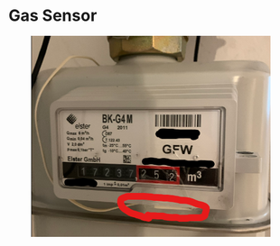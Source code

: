 # Gas Sensor

<figure><img src="../../../.gitbook/assets/image (1) (1).png" alt=""><figcaption></figcaption></figure>
